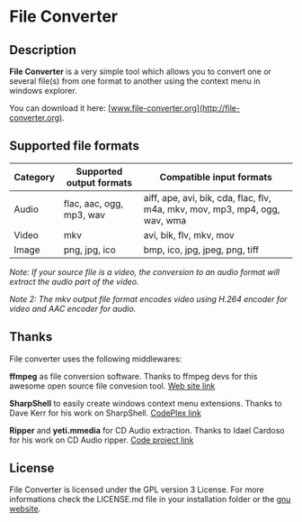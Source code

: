 # File Converter

## Description
**File Converter** is a very simple tool which allows you to convert one or several file(s) from one format to another using the context menu in windows explorer.

You can download it here: [www.file-converter.org](http://file-converter.org).

## Supported file formats

Category 	| Supported output formats	| Compatible input formats
------------|---------------------------|----------------------------------------------------------------------------
 Audio		| flac, aac, ogg, mp3, wav	| aiff, ape, avi, bik, cda, flac, flv, m4a, mkv, mov, mp3, mp4, ogg, wav, wma
 Video		| mkv						| avi, bik, flv, mkv, mov
 Image		| png, jpg, ico				| bmp, ico, jpg, jpeg, png, tiff

*Note: If your source file is a video, the conversion to an audio format will extract the audio part of the video.*

*Note 2: The mkv output file format encodes video using H.264 encoder for video and AAC encoder for audio.*

## Thanks

File converter uses the following middlewares:

**ffmpeg** as file conversion software.
Thanks to ffmpeg devs for this awesome open source file convesion tool. [Web site link](https://www.ffmpeg.org/)

**SharpShell** to easily create windows context menu extensions.
Thanks to Dave Kerr for his work on SharpShell. [CodePlex link](https://sharpshell.codeplex.com/)

**Ripper** and **yeti.mmedia** for CD Audio extraction.
Thanks to Idael Cardoso for his work on CD Audio ripper. [Code project link](http://www.codeproject.com/Articles/5458/C-Sharp-Ripper)

## License

File Converter is licensed under the GPL version 3 License.
For more informations check the LICENSE.md file in your installation folder or the [gnu website](http://www.gnu.org/licenses/gpl.html).
